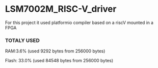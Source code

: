 # LSM7002M_RISC-V_driver

For this project it used platformio compiler based on a riscV mounted in a FPGA

### TOTALY USED
RAM:3.6% (used 9292 bytes from 256000 bytes)

Flash: 33.0% (used 84548 bytes from 256000 bytes)
